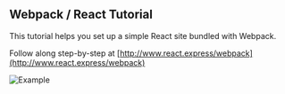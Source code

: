 ## Webpack / React Tutorial

This tutorial helps you set up a simple React site bundled with Webpack.

Follow along step-by-step at [http://www.react.express/webpack](http://www.react.express/webpack)

![Example](react-hello-world.png)

